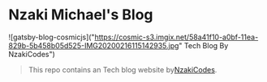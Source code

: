 # Nzaki Michael's Blog

![gatsby-blog-cosmicjs]("https://cosmic-s3.imgix.net/58a41f10-a0bf-11ea-829b-5b458b05d525-IMG20200216115142935.jpg" Tech Blog By NzakiCodes")

> This repo contains an Tech blog website by[NzakiCodes](https://twitter.com/NzakiCodes).
